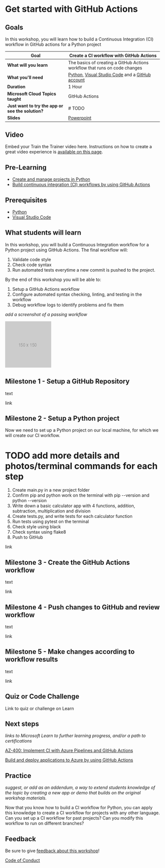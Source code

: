 # Get started with GitHub Actions

## Goals

In this workshop, you will learn how to build a Continuous Integration (CI) workflow in GitHub actions for a Python project

| **Goal**                      | Create a CI workflow with GitHub Actions                                    |
| ----------------------------- | --------------------------------------------------------------------- |
| **What will you learn**       | The basics of creating a GitHub Actions workflow that runs on code changes|
| **What you'll need**          | [Python](https://www.python.org/downloads/), [Visual Studio Code](https://code.visualstudio.com/download) and a [GitHub account](https://github.com/signup) |
| **Duration**                  | 1 Hour |
| **Microsoft Cloud Topics taught**                 | GitHub Actions |
| **Just want to try the app or see the solution?** | # TODO |
| **Slides** | [Powerpoint](slides.pptx) 
                         
## Video

Embed your Train the Trainer video here. Instructions on how to create a great video experience is [available on this page](../video-guidance.md).

## Pre-Learning
- [Create and manage projects in Python](https://docs.microsoft.com/en-us/learn/modules/python-create-manage-projects/)
- [Build continuous integration (CI) workflows by using GitHub Actions](https://docs.microsoft.com/en-us/learn/modules/github-actions-ci/)

## Prerequisites

- [Python](https://www.python.org/downloads/)
- [Visual Studio Code](https://code.visualstudio.com/download)

## What students will learn

<!-- *In this area, describe the scenario and intended solution, paraphrasing what is in the module or creating a brief description here*

Example: Have you ever wanted to visit a museum virtually or explore its collections right from your home computer? In this workshop, use an API, or Application Programming Interface, to learn more about a museum collection. -->

In this workshop, you will build a Continuous Integration workflow for a Python project using GitHub Actions. The final workflow will:

1. Validate code style
2. Check code syntax
3. Run automated tests
everytime a new commit is pushed to the project.

By the end of this workshop you will be able to:
1. Setup a GitHub Actions workflow
2. Configure automated syntax checking, linting, and testing in the workflow
3. Debug workflow logs to identify problems and fix them

*add a screenshot of a passing workflow*

![image of passing workflow](images/placeholder.png)

## Milestone 1 - Setup a GitHub Repository

text

link

## Milestone 2 - Setup a Python project

Now we need to set up a Python project on our local machine, for which we will create our CI workflow.

# TODO add more details and photos/terminal commands for each step

1. Create main.py in a new project folder
2. Confirm pip and python work on the terminal with pip --version and python --version
3. Write down a basic calculator app with 4 functions, addition, subtraction, multiplication and division
4. Create tests.py, and write tests for each calculator function
5. Run tests using pytest on the terminal
6. Check style using black
7. Check syntax using flake8
8. Push to GitHub

link

## Milestone 3 - Create the GitHub Actions workflow

text

link

## Milestone 4 - Push changes to GitHub and review workflow

text

link

## Milestone 5 - Make changes according to workflow results

text

link

## Quiz or Code Challenge

Link to quiz or challenge on Learn

## Next steps

*links to Microsoft Learn to further learning progress, and/or a path to certifications*

[AZ-400: Implement CI with Azure Pipelines and GitHub Actions](https://docs.microsoft.com/en-us/learn/paths/az-400-implement-ci-azure-pipelines-github-actions/)

[Build and deploy applications to Azure by using GitHub Actions](https://docs.microsoft.com/en-us/learn/modules/github-actions-cd/)

## Practice

*suggest, or add as an addendum, a way to extend students knowledge of the topic by creating a new app or demo that builds on the original workshop materials.*

Now that you know how to build a CI workflow for Python, you can apply this knowledge to create a CI workflow for projects with any other language. Can you set up a CI workflow for past projects? Can you modify this workflow to run on different branches? 

## Feedback

Be sure to give [feedback about this workshop](https://forms.office.com/r/MdhJWMZthR)!

[Code of Conduct](../CODE_OF_CONDUCT.md)


